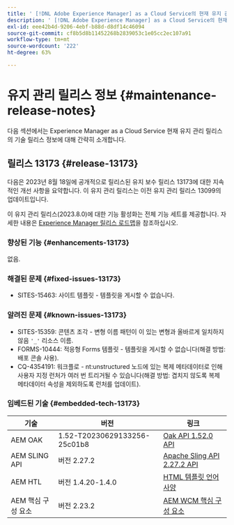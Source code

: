 ```yaml
---
title: ' [!DNL Adobe Experience Manager] as a Cloud Service의 현재 유지 관리 릴리스 정보입니다.'
description: ' [!DNL Adobe Experience Manager] as a Cloud Service의 현재 유지 관리 릴리스 정보입니다.'
exl-id: eee42b4d-9206-4ebf-b88d-d8df14c46094
source-git-commit: cf8b5d8b11452268b2839053c1e05cc2ec107a91
workflow-type: tm+mt
source-wordcount: '222'
ht-degree: 63%

---
```


# 유지 관리 릴리스 정보 {#maintenance-release-notes}

다음 섹션에서는 Experience Manager as a Cloud Service 현재 유지 관리 릴리스의 기술 릴리스 정보에 대해 간략히 소개합니다.

## 릴리스 13173 {#release-13173}

다음은 2023년 8월 18일에 공개적으로 릴리스된 유지 보수 릴리스 13173에 대한 지속적인 개선 사항을 요약합니다. 이 유지 관리 릴리스는 이전 유지 관리 릴리스 13099의 업데이트입니다.

이 유지 관리 릴리스(2023.8.0)에 대한 기능 활성화는 전체 기능 세트를 제공합니다. 자세한 내용은 [Experience Manager 릴리스 로드맵](https://experienceleague.adobe.com/docs/experience-manager-release-information/aem-release-updates/update-releases-roadmap.html)을 참조하십시오.

### 향상된 기능 {#enhancements-13173}

없음.

### 해결된 문제 {#fixed-issues-13173}

- SITES-15463: 사이트 템플릿 - 템플릿을 게시할 수 없습니다.

### 알려진 문제 {#known-issues-13173}

- SITES-15359: 콘텐츠 조각 - 변형 이름 패턴이 이 있는 변형과 올바르게 일치하지 않음 ```'_'``` 리소스 이름.
- FORMS-10444: 적응형 Forms 템플릿 - 템플릿을 게시할 수 없습니다(해결 방법: 배포 콘솔 사용).
- CQ-4354191: 워크플로 - nt:unstructured 노드에 있는 복제 메타데이터로 인해 사용자 지정 런처가 여러 번 트리거될 수 있습니다(해결 방법: 겹치지 않도록 복제 메타데이터 속성을 제외하도록 런처를 업데이트).

### 임베드된 기술 {#embedded-tech-13173}

| 기술 | 버전 | 링크 |
|---|---|---|
| AEM OAK | 1.52-T20230629133256-25c01b8 | [Oak API 1.52.0 API](https://www.javadoc.io/doc/org.apache.jackrabbit/oak-api/1.52.0/index.html) |
| AEM SLING API | 버전 2.27.2 | [Apache Sling API 2.27.2 API](https://www.javadoc.io/doc/org.apache.sling/org.apache.sling.api/latest/index.html) |
| AEM HTL | 버전 1.4.20-1.4.0 | [HTML 템플릿 언어 사양](https://github.com/adobe/htl-spec) |
| AEM 핵심 구성 요소 | 버전 2.23.2 | [AEM WCM 핵심 구성 요소](https://github.com/adobe/aem-core-wcm-components) |
